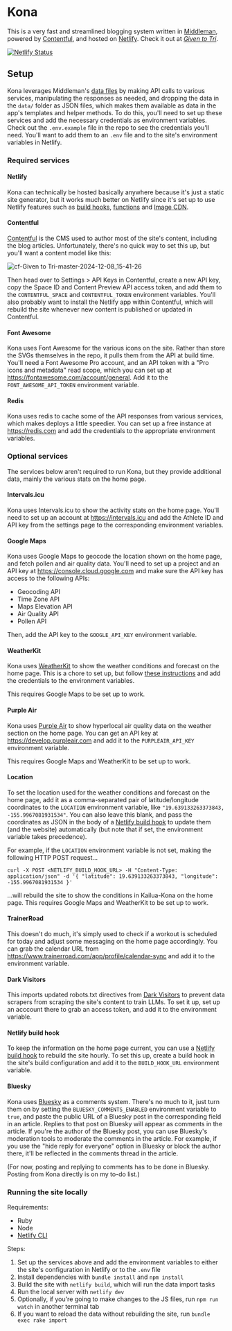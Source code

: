 # Kona

This is a very fast and streamlined blogging system written in [Middleman](https://middlemanapp.com/), powered by [Contentful](https://www.contentful.com/), and hosted on [Netlify](https://www.netlify.com/). Check it out at *[Given to Tri](https://www.giventotri.com/)*.

[![Netlify Status](https://api.netlify.com/api/v1/badges/f87f4e00-a5a5-436d-b6df-a3628c3fb919/deploy-status)](https://app.netlify.com/sites/giventotri/deploys)

## Setup

Kona leverages Middleman's [data files](https://middlemanapp.com/advanced/data-files/) by making API calls to various services, manipulating the responses as needed, and dropping the data in the `data/` folder as JSON files, which makes them available as data in the app's templates and helper methods. To do this, you'll need to set up these services and add the necessary credentials as environment variables. Check out the `.env.example` file in the repo to see the credentials you'll need. You'll want to add them to an `.env` file and to the site's environment variables in Netlify.

### Required services

#### Netlify

Kona can technically be hosted basically anywhere because it's just a static site generator, but it works much better on Netlify since it's set up to use Netlify features such as [build hooks](https://docs.netlify.com/configure-builds/build-hooks/), [functions](https://docs.netlify.com/functions/overview/) and [Image CDN](https://docs.netlify.com/image-cdn/overview/).

#### Contentful

[Contentful](https://www.contentful.com/) is the CMS used to author most of the site's content, including the blog articles. Unfortunately, there's no quick way to set this up, but you'll want a content model like this:

![cf-Given to Tri-master-2024-12-08_15-41-26](https://github.com/user-attachments/assets/21048e6f-2839-409e-99bb-5cf23df5e07c)

Then head over to Settings > API Keys in Contentful, create a new API key, copy the Space ID and Content Preview API access token, and add them to the `CONTENTFUL_SPACE` and `CONTENTFUL_TOKEN` environment variables. You'll also probably want to install the Netlify app within Contentful, which will rebuild the site whenever new content is published or updated in Contentful.

#### Font Awesome

Kona uses Font Awesome for the various icons on the site. Rather than store the SVGs themselves in the repo, it pulls them from the API at build time. You'll need a Font Awesome Pro account, and an API token with a "Pro icons and metadata" read scope, which you can set up at https://fontawesome.com/account/general. Add it to the `FONT_AWESOME_API_TOKEN` environment variable.

#### Redis

Kona uses redis to cache some of the API responses from various services, which makes deploys a little speedier. You can set up a free instance at https://redis.com and add the credentials to the appropriate environment variables.

### Optional services

The services below aren't required to run Kona, but they provide additional data, mainly the various stats on the home page.

#### Intervals.icu

Kona uses Intervals.icu to show the activity stats on the home page. You'll need to set up an account at https://intervals.icu and add the Athlete ID and API key from the settings page to the corresponding environment variables.

#### Google Maps

Kona uses Google Maps to geocode the location shown on the home page, and fetch pollen and air quality data. You'll need to set up a project and an API key at https://console.cloud.google.com and make sure the API key has access to the following APIs: 

* Geocoding API
* Time Zone API
* Maps Elevation API
* Air Quality API
* Pollen API

Then, add the API key to the `GOOGLE_API_KEY` environment variable.

#### WeatherKit

Kona uses [WeatherKit](https://developer.apple.com/weatherkit/) to show the weather conditions and forecast on the home page. This is a chore to set up, but follow [these instructions](https://developer.apple.com/documentation/weatherkitrestapi/request_authentication_for_weatherkit_rest_api) and add the credentials to the environment variables.

This requires Google Maps to be set up to work.

#### Purple Air

Kona uses [Purple Air](https://www2.purpleair.com/) to show hyperlocal air quality data on the weather section on the home page. You can get an API key at https://develop.purpleair.com and add it to the `PURPLEAIR_API_KEY` environment variable.

This requires Google Maps and WeatherKit to be set up to work.

#### Location

To set the location used for the weather conditions and forecast on the home page, add it as a comma-separated pair of latitude/longitude coordinates to the `LOCATION` environment variable, like `"19.639133263373843, -155.9967081931534"`. You can also leave this blank, and pass the coordinates as JSON in the body of a [Netlify build hook](https://docs.netlify.com/configure-builds/build-hooks/) to update them (and the website) automatically (but note that if set, the environment variable takes precedence).

For example, if the `LOCATION` environment variable is not set, making the following HTTP POST request...

```
curl -X POST <NETLIFY_BUILD_HOOK_URL> -H "Content-Type: application/json" -d '{ "latitude": 19.639133263373843, "longitude": -155.9967081931534 }'
```

...will rebuild the site to show the conditions in Kailua-Kona on the home page. This requires Google Maps and WeatherKit to be set up to work.

#### TrainerRoad

This doesn't do much, it's simply used to check if a workout is scheduled for today and adjust some messaging on the home page accordingly. You can grab the calendar URL from https://www.trainerroad.com/app/profile/calendar-sync and add it to the environment variable.

#### Dark Visitors

This imports updated robots.txt directives from [Dark Visitors](https://darkvisitors.com/) to prevent data scrapers from scraping the site's content to train LLMs. To set it up, set up an acccount there to grab an access token, and add it to the environment variable.

#### Netlify build hook

To keep the information on the home page current, you can use a [Netlify build hook](https://docs.netlify.com/configure-builds/build-hooks/) to rebuild the site hourly. To set this up, create a build hook in the site's build configuration and add it to the `BUILD_HOOK_URL` environment variable.

#### Bluesky

Kona uses [Bluesky](https://bsky.social) as a comments system. There's no much to it, just turn them on by setting the `BLUESKY_COMMENTS_ENABLED` environment variable to `true`, and paste the public URL of a Bluesky post in the corresponding field in an article. Replies to that post on Bluesky will appear as comments in the article. If you're the author of the Bluesky post, you can use Bluesky's moderation tools to moderate the comments in the article. For example, if you use the "hide reply for everyone" option in Bluesky or block the author there, it'll be reflected in the comments thread in the article.

(For now, posting and replying to comments has to be done in Bluesky. Posting from Kona directly is on my to-do list.)

### Running the site locally

Requirements:

* Ruby
* Node
* [Netlify CLI](https://docs.netlify.com/cli/get-started/)

Steps:

1. Set up the services above and add the environment variables to either the site's configuration in Netlify or to the `.env` file
2. Install dependencies with `bundle install` and `npm install`
4. Build the site with `netlify build`, which will run the data import tasks
5. Run the local server with `netlify dev`
6. Optionally, if you're going to make changes to the JS files, run `npm run watch` in another terminal tab
7. If you want to reload the data without rebuilding the site, run `bundle exec rake import`
